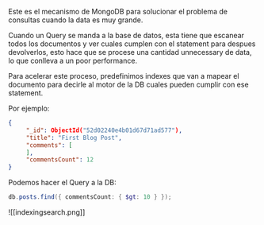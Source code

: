 Este es el mecanismo de MongoDB para solucionar el problema de consultas cuando la data es muy grande.

Cuando un Query se manda a la base de datos, esta tiene que escanear todos los documentos y ver cuales cumplen con el statement para despues devolverlos, esto hace que se procese una cantidad unnecessary de data, lo que conlleva a un poor performance.

Para acelerar este proceso, predefinimos indexes que van a mapear el documento para decirle al motor de la DB cuales pueden cumplir con ese statement.

Por ejemplo:

```json hl:"commentsCount"
{
	 "_id": ObjectId("52d02240e4b01d67d71ad577"),
	 "title": "First Blog Post",
	 "comments": [
	 ],
	 "commentsCount": 12
}
```

Podemos hacer el Query a la DB:

```powershell
db.posts.find({ commentsCount: { $gt: 10 } });
```

![[indexingsearch.png]]